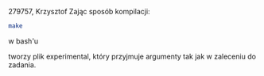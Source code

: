 279757, Krzysztof Zając
sposób kompilacji:

``` bash
make
```
w bash'u

tworzy plik experimental, który przyjmuje argumenty tak jak w zaleceniu do zadania.